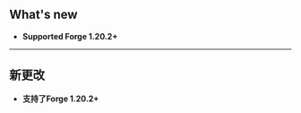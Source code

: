 ## What's new
- **Supported Forge 1.20.2+**

****************************************

## 新更改
- **支持了Forge 1.20.2+**